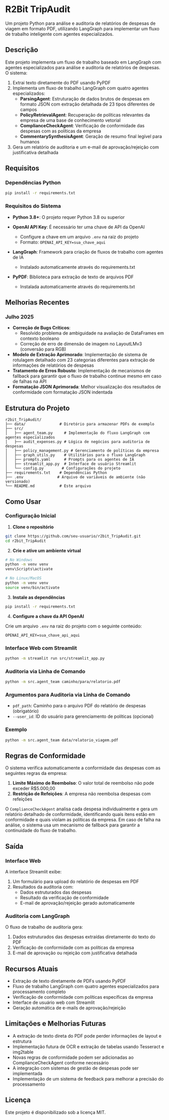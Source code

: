 # R2Bit TripAudit

Um projeto Python para análise e auditoria de relatórios de despesas de viagem em formato PDF, utilizando LangGraph para implementar um fluxo de trabalho inteligente com agentes especializados.

## Descrição

Este projeto implementa um fluxo de trabalho baseado em LangGraph com agentes especializados para análise e auditoria de relatórios de despesas. O sistema:

1. Extrai texto diretamente do PDF usando PyPDF
2. Implementa um fluxo de trabalho LangGraph com quatro agentes especializados:
   - **ParsingAgent**: Estruturação de dados brutos de despesas em formato JSON com extração detalhada de 23 tipos diferentes de campos
   - **PolicyRetrievalAgent**: Recuperação de políticas relevantes da empresa de uma base de conhecimento vetorial
   - **ComplianceCheckAgent**: Verificação de conformidade das despesas com as políticas da empresa
   - **CommentarySynthesisAgent**: Geração de resumo final legível para humanos
3. Gera um relatório de auditoria e um e-mail de aprovação/rejeição com justificativa detalhada

## Requisitos

### Dependências Python

```bash
pip install -r requirements.txt
```

### Requisitos do Sistema

- **Python 3.8+**: O projeto requer Python 3.8 ou superior

- **OpenAI API Key**: É necessário ter uma chave de API da OpenAI
  - Configure a chave em um arquivo `.env` na raiz do projeto
  - Formato: `OPENAI_API_KEY=sua_chave_aqui`

- **LangGraph**: Framework para criação de fluxos de trabalho com agentes de IA
  - Instalado automaticamente através do requirements.txt

- **PyPDF**: Biblioteca para extração de texto de arquivos PDF
  - Instalada automaticamente através do requirements.txt
  
<!-- Recursos planejados para implementação futura:
- **img2table**: Biblioteca para extração de tabelas de imagens
- **Tesseract OCR**: Engine para reconhecimento óptico de caracteres
-->

## Melhorias Recentes

### Julho 2025

- **Correção de Bugs Críticos**:
  - Resolvido problema de ambiguidade na avaliação de DataFrames em contexto booleano
  - Correção de erro de dimensão de imagem no LayoutLMv3 (conversão para RGB)
- **Modelo de Extração Aprimorado**: Implementação de sistema de rotulagem detalhado com 23 categorias diferentes para extração de informações de relatórios de despesas
- **Tratamento de Erros Robusto**: Implementação de mecanismos de fallback para garantir que o fluxo de trabalho continue mesmo em caso de falhas na API
- **Formatação JSON Aprimorada**: Melhor visualização dos resultados de conformidade com formatação JSON indentada

## Estrutura do Projeto

```
r2bit_TripAudit/
├── data/               # Diretório para armazenar PDFs de exemplo
├── src/
│   ├── agent_team.py     # Implementação do fluxo LangGraph com agentes especializados
│   ├── audit_expenses.py # Lógica de negócios para auditoria de despesas
│   ├── policy_management.py # Gerenciamento de políticas da empresa
│   ├── graph_utils.py    # Utilitários para o fluxo LangGraph
│   ├── prompts.yaml      # Prompts para os agentes de IA
│   ├── streamlit_app.py  # Interface de usuário Streamlit
│   └── config.py        # Configurações do projeto
├── requirements.txt    # Dependências Python
├── .env               # Arquivo de variáveis de ambiente (não versionado)
└── README.md           # Este arquivo
```

## Como Usar

### Configuração Inicial

1. **Clone o repositório**

```bash
git clone https://github.com/seu-usuario/r2bit_TripAudit.git
cd r2bit_TripAudit
```

2. **Crie e ative um ambiente virtual**

```bash
# No Windows
python -m venv venv
venv\Scripts\activate

# No Linux/MacOS
python -m venv venv
source venv/bin/activate
```

3. **Instale as dependências**

```bash
pip install -r requirements.txt
```

4. **Configure a chave da API OpenAI**

Crie um arquivo `.env` na raiz do projeto com o seguinte conteúdo:

```
OPENAI_API_KEY=sua_chave_api_aqui
```

### Interface Web com Streamlit

```bash
python -m streamlit run src/streamlit_app.py
```

### Auditoria via Linha de Comando

```bash
python -m src.agent_team caminho/para/relatorio.pdf
```

### Argumentos para Auditoria via Linha de Comando

- `pdf_path`: Caminho para o arquivo PDF do relatório de despesas (obrigatório)
- `--user_id`: ID do usuário para gerenciamento de políticas (opcional)

### Exemplo

```bash
python -m src.agent_team data/relatorio_viagem.pdf
```

## Regras de Conformidade

O sistema verifica automaticamente a conformidade das despesas com as seguintes regras da empresa:

1. **Limite Máximo de Reembolso**: O valor total de reembolso não pode exceder R$5.000,00
2. **Restrição de Refeições**: A empresa não reembolsa despesas com refeições

O `ComplianceCheckAgent` analisa cada despesa individualmente e gera um relatório detalhado de conformidade, identificando quais itens estão em conformidade e quais violam as políticas da empresa. Em caso de falha na análise, o sistema usa um mecanismo de fallback para garantir a continuidade do fluxo de trabalho.

## Saída

### Interface Web
A interface Streamlit exibe:

1. Um formulário para upload do relatório de despesas em PDF
2. Resultados da auditoria com:
   - Dados estruturados das despesas
   - Resultado da verificação de conformidade
   - E-mail de aprovação/rejeição gerado automaticamente

### Auditoria com LangGraph
O fluxo de trabalho de auditoria gera:

1. Dados estruturados das despesas extraídas diretamente do texto do PDF
2. Verificação de conformidade com as políticas da empresa
3. E-mail de aprovação ou rejeição com justificativa detalhada

## Recursos Atuais

- Extração de texto diretamente de PDFs usando PyPDF
- Fluxo de trabalho LangGraph com quatro agentes especializados para processamento completo
- Verificação de conformidade com políticas específicas da empresa
- Interface de usuário web com Streamlit
- Geração automática de e-mails de aprovação/rejeição

## Limitações e Melhorias Futuras

- A extração de texto direta do PDF pode perder informações de layout e estrutura
- Implementação futura de OCR e extração de tabelas usando Tesseract e img2table
- Novas regras de conformidade podem ser adicionadas ao ComplianceCheckAgent conforme necessário
- A integração com sistemas de gestão de despesas pode ser implementada
- Implementação de um sistema de feedback para melhorar a precisão do processamento

## Licença

Este projeto é disponibilizado sob a licença MIT.
